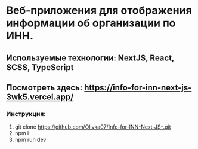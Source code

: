 # Веб-приложения для отображения информации об организации по ИНН.

## Используемые технологии: NextJS, React, SCSS, TypeScript

## Посмотреть здесь: https://info-for-inn-next-js-3wk5.vercel.app/

### Инструкция:
1. git clone https://github.com/Olivka07/Info-for-INN-Next-JS-.git
2. npm i
3. npm run dev
